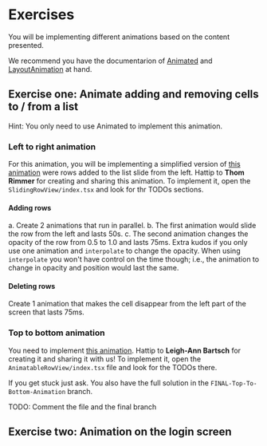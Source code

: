 # Exercises
You will be implementing different animations based on the content presented.

We recommend you have the documentarion of [Animated](https://facebook.github.io/react-native/docs/animated) and [LayoutAnimation](https://facebook.github.io/react-native/docs/layoutanimation) at hand.

## Exercise one: Animate adding and removing cells to / from a list
Hint: You only need to use Animated to implement this animation.

### Left to right animation
For this animation, you will be implementing a simplified version of [this animation](https://drive.google.com/file/d/1wJ0kIPWYxrCxnlEqxUrQPi80D8LB1m2C/view?usp=sharing) were rows added to the list slide from the left. Hattip to **Thom Rimmer** for creating and sharing this animation.
To implement it, open the `SlidingRowView/index.tsx` and look for thr TODOs sections.

#### Adding rows
a. Create 2 animations that run in parallel.
b. The first animation would slide the row from the left and lasts 50s.
c. The second animation changes the opacity of the row from 0.5 to 1.0 and lasts 75ms.
Extra kudos if you only use one animation and `interpolate` to change the opacity. When using `interpolate` you won't have control on the time though; i.e., the animation to change in opacity and position would last the same. 

#### Deleting rows
Create 1 animation that makes the cell disappear from the left part of the screen that lasts 75ms.

### Top to bottom animation
You need to implement [this animation](https://drive.google.com/open?id=1R_7ccaP6rNx4ZGHZ5pzYlZt0yXDHkH30). Hattip to **Leigh-Ann Bartsch** for creating it and sharing it with us!
To implement it, open the `AnimatableRowView/index.tsx` file and look for the TODOs there. 


If you get stuck just ask. You also have the full solution in the `FINAL-Top-To-Bottom-Animation` branch. 



TODO: Comment the file and the final branch

## Exercise two: Animation on the login screen
